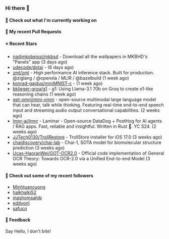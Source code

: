 ### Hi there 👋

#### 👷 Check out what I'm currently working on

#### 🔨 My recent Pull Requests


#### ⭐ Recent Stars

- [nadimkobeissi/mkbsd](https://github.com/nadimkobeissi/mkbsd) - Download all the wallpapers in MKBHD&#39;s &#34;Panels&#34; app (3 days ago)
- [udecode/dotai](https://github.com/udecode/dotai) -  (6 days ago)
- [zml/zml](https://github.com/zml/zml) - High performance AI inference stack. Built for production. @ziglang / @openxla / MLIR / @bazelbuild (1 week ago)
- [konrad-gajdus/miniMNIST-c](https://github.com/konrad-gajdus/miniMNIST-c) -  (1 week ago)
- [bklieger-groq/g1](https://github.com/bklieger-groq/g1) - g1: Using Llama-3.1 70b on Groq to create o1-like reasoning chains (1 week ago)
- [gpt-omni/mini-omni](https://github.com/gpt-omni/mini-omni) - open-source multimodal large language model that can hear, talk while thinking. Featuring real-time end-to-end speech input and streaming audio output conversational capabilities.  (2 weeks ago)
- [lmnr-ai/lmnr](https://github.com/lmnr-ai/lmnr) - Laminar - Open-source DataDog &#43; PostHog for AI agents / RAG apps. Fast, reliable and insightful. Written in Rust 🦀. YC S24. (2 weeks ago)
- [JJTech0130/TrollRestore](https://github.com/JJTech0130/TrollRestore) - TrollStore installer for iOS 17.0 (3 weeks ago)
- [chaidiscovery/chai-lab](https://github.com/chaidiscovery/chai-lab) - Chai-1, SOTA model for biomolecular structure prediction (3 weeks ago)
- [Ucas-HaoranWei/GOT-OCR2.0](https://github.com/Ucas-HaoranWei/GOT-OCR2.0) - Official code implementation of General OCR Theory:  Towards OCR-2.0 via a Unified End-to-end Model (3 weeks ago)

#### 👯 Check out some of my recent followers

- [Minhtuancuong](https://github.com/Minhtuancuong)
- [halkhalki52](https://github.com/halkhalki52)
- [mashomsahib](https://github.com/mashomsahib)
- [eddyonl](https://github.com/eddyonl)
- [safuco](https://github.com/safuco)

#### 💬 Feedback

Say Hello, I don't bite!